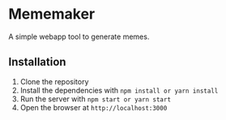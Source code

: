 # Mememaker

A simple webapp tool to generate memes.

## Installation

1. Clone the repository
2. Install the dependencies with `npm install or yarn install`
3. Run the server with `npm start or yarn start`
4. Open the browser at `http://localhost:3000`
